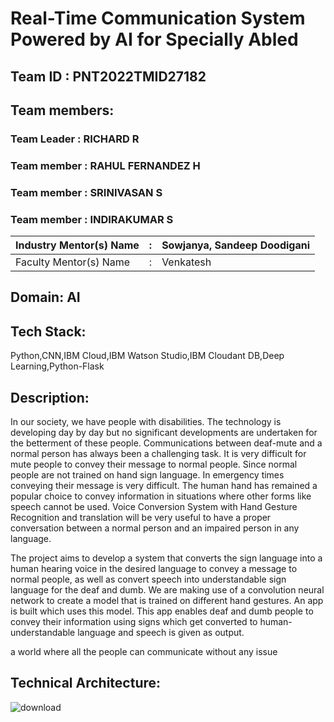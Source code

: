 # Real-Time Communication System Powered by AI for Specially Abled

## Team ID : PNT2022TMID27182

## Team members:

### Team Leader : RICHARD R

### Team member : RAHUL FERNANDEZ H

### Team member : SRINIVASAN S

### Team member : INDIRAKUMAR S


| Industry Mentor(s) Name | : | Sowjanya, Sandeep Doodigani |
| ----------------------- | - | --------------------------- |
| Faculty Mentor(s) Name  | : | Venkatesh                   |

## Domain: AI

## Tech Stack:

Python,CNN,IBM Cloud,IBM Watson Studio,IBM Cloudant DB,Deep Learning,Python-Flask


## Description:

In our society, we have people with disabilities. The technology is developing day by day but no significant developments are undertaken for the betterment of these people. Communications between deaf-mute and a normal person has always been a challenging task. It is very difficult for mute people to convey their message to normal people. Since normal people are not trained on hand sign language. In emergency times conveying their message is very difficult. The human hand has remained a popular choice to convey information in situations where other forms like speech cannot be used. Voice Conversion System with Hand Gesture Recognition and translation will be very useful to have a proper conversation between a normal person and an impaired person in any language.

The project aims to develop a system that converts the sign language into a human hearing voice in the desired language to convey a message to normal people, as well as convert speech into understandable sign language for the deaf and dumb. We are making use of a convolution neural network to create a model that is trained on different hand gestures. An app is built which uses this model. This app enables deaf and dumb people to convey their information using signs which get converted to human-understandable language and speech is given as output.

a world where all the people can communicate without any issue

## Technical Architecture:

![download](https://user-images.githubusercontent.com/88279768/193276666-8e42b7a4-4929-49a5-af6d-dcddcb9308e3.png)


